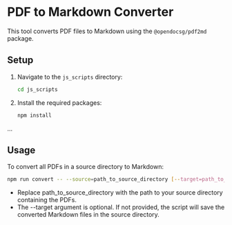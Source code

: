 # PDF to Markdown Converter

This tool converts PDF files to Markdown using the `@opendocsg/pdf2md` package.

## Setup

1. Navigate to the `js_scripts` directory:
   ```bash
   cd js_scripts
   ```
2. Install the required packages:
   ```bash
   npm install
   ```
...

## Usage

To convert all PDFs in a source directory to Markdown:

```bash
npm run convert -- --source=path_to_source_directory [--target=path_to_target_directory]
```
- Replace path_to_source_directory with the path to your source directory containing the PDFs.
- The --target argument is optional. If not provided, the script will save the converted Markdown files in the source directory.